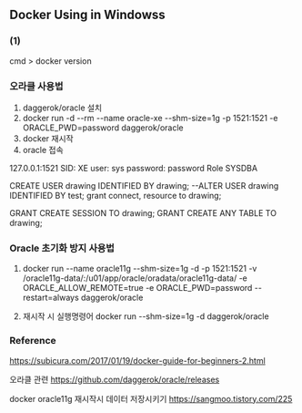 ## Docker Using in Windowss
### (1) 

cmd > docker version


### 오라클 사용법
1. daggerok/oracle 설치
2. docker run -d --rm --name oracle-xe --shm-size=1g -p 1521:1521 -e ORACLE_PWD=password daggerok/oracle
3. docker 재시작
4. oracle 접속

127.0.0.1:1521
SID: XE
user: sys
password: password
Role SYSDBA

CREATE USER drawing IDENTIFIED BY drawing;
--ALTER USER drawing IDENTIFIED BY test;
grant connect, resource to drawing;

GRANT CREATE SESSION TO drawing;
GRANT CREATE ANY TABLE TO drawing;

### Oracle 초기화 방지 사용법
1. docker run --name oracle11g --shm-size=1g -d -p 1521:1521 -v /oracle11g-data/:/u01/app/oracle/oradata/oracle11g-data/ -e ORACLE_ALLOW_REMOTE=true -e ORACLE_PWD=password --restart=always daggerok/oracle

2. 재시작 시 실행명령어 docker run --shm-size=1g -d daggerok/oracle



### Reference
https://subicura.com/2017/01/19/docker-guide-for-beginners-2.html

오라클 관련 https://github.com/daggerok/oracle/releases

docker oracle11g 재시작시 데이터 저장시키기 https://sangmoo.tistory.com/225



